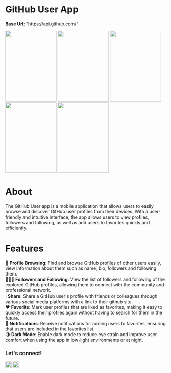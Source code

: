 <h1>GitHub User App</h1>

<p><b>Base Url</b>: "https://api.github.com/"</p>

<img src="https://github.com/anisanurjanah/GitHub-User-App/assets/74089025/0f8535f9-0f34-49b0-a325-28968c57976b" width=160 height=220>
<img src="https://github.com/anisanurjanah/GitHub-User-App/assets/74089025/cefb2524-8872-48fc-b396-91bc2de6a704" width=160 height=220>
<img src="https://github.com/anisanurjanah/GitHub-User-App/assets/74089025/c973015c-50bb-4e5c-89ba-59221b92a1c2" width=160 height=220>
<img src="https://github.com/anisanurjanah/GitHub-User-App/assets/74089025/ee9cb7e7-c18a-47c0-9e09-a77ab314e191" width=160 height=220>
<img src="https://github.com/anisanurjanah/GitHub-User-App/assets/74089025/846abb17-9faf-4771-a15c-8d3b66e83d74" width=160 height=220>

<h1>About</h1>
The GitHub User app is a mobile application that allows users to easily browse and discover GitHub user profiles from their devices. With a user-friendly and intuitive interface, the app allows users to view profiles, followers and following, as well as add users to favorites quickly and efficiently. 

<h1>Features</h1>
🤵 <b>Profile Browsing</b>: Find and browse GitHub profiles of other users easily, view information about them such as name, bio, followers and following them.</br>
🧑‍🤝‍🧑 <b>Followers and Following</b>: View the list of followers and following of the explored GitHub profiles, allowing them to connect with the community and professional network.</br>
ℹ️   <b>Share</b>: Share a GitHub user's profile with friends or colleagues through various social media platforms with a link to their github site.</br>
❤️ <b>Favorite</b>: Mark user profiles that are liked as favorites, making it easy to quickly access their profiles again without having to search for them in the future.</br>
📓 <b>Notifications</b>: Receive notifications for adding users to favorites, ensuring that users are included in the favorites list.</br>
🌗 <b>Dark Mode</b>: Enable dark mode to reduce eye strain and improve user comfort when using the app in low-light environments or at night.

### <strong>Let's connect!</strong>
<a href="https://www.instagram.com/nissxxse/">
  <img align="left" alt="Anisa's Instagram" width="20px" src="https://simpleicons.now.sh/instagram/495f7e" />
</a>
<a href="https://www.linkedin.com/in/anisanurjanah/">
  <img align="left" alt="Anisa's LinkedIn" width="20px" src="https://simpleicons.now.sh/linkedin/495f7e" />
</a>
